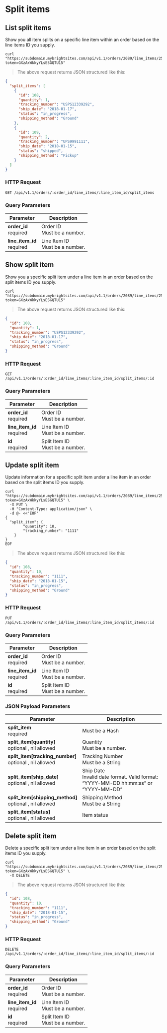 #  Split items

## List split items

Show you all item splits on a specific line item within an order based on the line items ID you supply.

```shell
curl "https://subdomain.mybrightsites.com/api/v1.1/orders/2089/line_items/25135/split_items?token=GXzAxWkkyYLsESGQTU15"
```

> The above request returns JSON structured like this:

```json
{
  "split_items": [
    {
      "id": 108,
      "quantity": 1,
      "tracking_number": "USPS12339292",
      "ship_date": "2018-01-17",
      "status": "in_progress",
      "shipping_method": "Ground"
    },
    {
      "id": 109,
      "quantity": 2,
      "tracking_number": "UPS9991111",
      "ship_date": "2018-01-15",
      "status": "shipped",
      "shipping_method": "Pickup"
    }
  ]
}
```

### HTTP Request

`GET /api/v1.1/orders/:order_id/line_items/:line_item_id/split_items`

### Query Parameters

Parameter | Description
--------- | -----------
<div><strong>order_id </strong></div><div> required </div> | <div>Order ID</div><div> Must be a number. </div>
<div><strong>line_item_id </strong></div><div> required </div> | <div>Line Item ID</div><div> Must be a number. </div>

## Show split item

Show you a specific split item under a line item in an order based on the split items ID you supply.

```shell
curl "https://subdomain.mybrightsites.com/api/v1.1/orders/2089/line_items/25135/split_items/108?token=GXzAxWkkyYLsESGQTU15"
```

> The above request returns JSON structured like this:

```json
{
  "id": 108,
  "quantity": 1,
  "tracking_number": "USPS12339292",
  "ship_date": "2018-01-17",
  "status": "in_progress",
  "shipping_method": "Ground"
}
```

### HTTP Request

`GET /api/v1.1/orders/:order_id/line_items/:line_item_id/split_items/:id`

### Query Parameters

Parameter | Description
--------- | -----------
<div><strong>order_id </strong></div><div> required </div> | <div>Order ID</div><div> Must be a number. </div>
<div><strong>line_item_id </strong></div><div> required </div> | <div>Line Item ID</div><div> Must be a number. </div>
<div><strong>id </strong></div><div> required </div> | <div>Split Item ID</div><div> Must be a number. </div>


## Update split item

Update information for a specific split item under a line item in an order based on the split items ID you supply.

```shell
curl "https://subdomain.mybrightsites.com/api/v1.1/orders/2089/line_items/25135/split_items/108?token=GXzAxWkkyYLsESGQTU15" \
  -X PUT \
  -H "Content-Type: application/json" \
  -d @- <<'EOF'
{
  "split_item": {
  		"quantity": 10,
  		"tracking_number": "1111"
  	}
}
EOF
```

> The above request returns JSON structured like this:

```json
{
  "id": 108,
  "quantity": 10,
  "tracking_number": "1111",
  "ship_date": "2018-01-15",
  "status": "in_progress",
  "shipping_method": "Ground"
}
```

### HTTP Request

`PUT /api/v1.1/orders/:order_id/line_items/:line_item_id/split_items/:id`

### Query Parameters

Parameter | Description
--------- | -----------
<div><strong>order_id </strong></div><div> required </div> | <div>Order ID</div><div> Must be a number. </div>
<div><strong>line_item_id </strong></div><div> required </div> | <div>Line Item ID</div><div> Must be a number. </div>
<div><strong>id </strong></div><div> required </div> | <div>Split Item ID</div><div> Must be a number. </div>


### JSON Payload Parameters

Parameter | Description
--------- | -----------
<div><strong>split_item </strong></div><div> required </div> | <div> Must be a Hash </div>
<div><strong>split_item[quantity] </strong></div><div> optional , nil allowed </div> | <div>Quantity</div><div> Must be a number. </div>
<div><strong>split_item[tracking_number] </strong></div><div> optional , nil allowed </div> | <div>Tracking Number</div><div> Must be a String </div>
<div><strong>split_item[ship_date] </strong></div><div> optional , nil allowed </div> | <div>Ship Date</div><div> Invalid date format. Valid format: “YYYY-MM-DD hh:mm:ss” or “YYYY-MM-DD” </div>
<div><strong>split_item[shipping_method] </strong></div><div> optional , nil allowed </div> | <div>Shipping Method</div><div> Must be a String </div>
<div><strong>split_item[status] </strong></div><div> optional , nil allowed </div> | <div>Item status</div>


## Delete split item

Delete a specific split item under a line item in an order based on the split items ID you supply.

```shell
curl "https://subdomain.mybrightsites.com/api/v1.1/orders/2089/line_items/25135/split_items/108?token=GXzAxWkkyYLsESGQTU15" \
  -X DELETE
```

> The above request returns JSON structured like this:

```json
{
  "id": 108,
  "quantity": 10,
  "tracking_number": "1111",
  "ship_date": "2018-01-15",
  "status": "in_progress",
  "shipping_method": "Ground"
}
```

### HTTP Request

`DELETE /api/v1.1/orders/:order_id/line_items/:line_item_id/split_items/:id`

### Query Parameters

Parameter | Description
--------- | -----------
<div><strong>order_id </strong></div><div> required </div> | <div>Order ID</div><div> Must be a number. </div>
<div><strong>line_item_id </strong></div><div> required </div> | <div>Line Item ID</div><div> Must be a number. </div>
<div><strong>id </strong></div><div> required </div> | <div>Split Item ID</div><div> Must be a number. </div>


